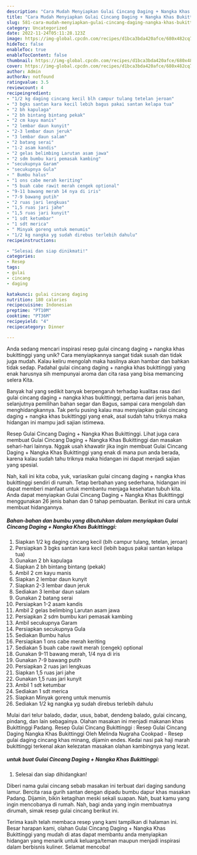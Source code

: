 ```yaml
---
description: "Cara Mudah Menyiapkan Gulai Cincang Daging + Nangka Khas Bukittinggi yang Lezat"
title: "Cara Mudah Menyiapkan Gulai Cincang Daging + Nangka Khas Bukittinggi yang Lezat"
slug: 581-cara-mudah-menyiapkan-gulai-cincang-daging-nangka-khas-bukittinggi-yang-lezat
category: Uncategorized
date: 2022-11-24T05:11:28.123Z
image: https://img-global.cpcdn.com/recipes/d1bca3bda420afce/680x482cq70/gulai-cincang-daging-nangka-khas-bukittinggi-foto-resep-utama.jpg
hideToc: false
enableToc: true
enableTocContent: false
thumbnail: https://img-global.cpcdn.com/recipes/d1bca3bda420afce/680x482cq70/gulai-cincang-daging-nangka-khas-bukittinggi-foto-resep-utama.jpg
cover: https://img-global.cpcdn.com/recipes/d1bca3bda420afce/680x482cq70/gulai-cincang-daging-nangka-khas-bukittinggi-foto-resep-utama.jpg
author: Admin
authorAv: notfound
ratingvalue: 3.5
reviewcount: 4
recipeingredient:
- "1/2 kg daging cincang kecil blh campur tulang tetelan jeroan"
- "3 bgks santan kara kecil lebih bagus pakai santan kelapa tua"
- "2 bh kapulaga"
- "2 bh bintang bintang pekak"
- "2 cm kayu manis"
- "2 lembar daun kunyit"
- "2-3 lembar daun jeruk"
- "3 lembar daun salam"
- "2 batang serai"
- "1-2 asam kandis"
- "2 gelas belimbing Larutan asam jawa"
- "2 sdm bumbu kari pemasak kambing"
- "secukupnya Garam"
- "secukupnya Gula"
- " Bumbu halus"
- "1 ons cabe merah keriting"
- "5 buah cabe rawit merah cengek optional"
- "9-11 bawang merah 14 nya di iris"
- "7-9 bawang putih"
- "2 ruas jari lengkuas"
- "1,5 ruas jari jahe"
- "1,5 ruas jari kunyit"
- "1 sdt ketumbar"
- "1 sdt merica"
- " Minyak goreng untuk menumis"
- "1/2 kg nangka yg sudah direbus terlebih dahulu"
recipeinstructions:

- "Selesai dan siap dinikmati!"
categories:
- Resep
tags:
- gulai
- cincang
- daging

katakunci: gulai cincang daging 
nutrition: 180 calories
recipecuisine: Indonesian
preptime: "PT10M"
cooktime: "PT36M"
recipeyield: "4"
recipecategory: Dinner

---
```





Anda sedang mencari inspirasi resep gulai cincang daging + nangka khas bukittinggi yang unik? Cara menyiapkannya sangat tidak susah dan tidak juga mudah. Kalau keliru mengolah maka hasilnya akan hambar dan bahkan tidak sedap. Padahal gulai cincang daging + nangka khas bukittinggi yang enak harusnya sih mempunyai aroma dan cita rasa yang bisa memancing selera Kita.





Banyak hal yang sedikit banyak berpengaruh terhadap kualitas rasa dari gulai cincang daging + nangka khas bukittinggi, pertama dari jenis bahan, selanjutnya pemilihan bahan segar dan Bagus, sampai cara mengolah dan menghidangkannya. Tak perlu pusing kalau mau menyiapkan gulai cincang daging + nangka khas bukittinggi yang enak,      asal sudah tahu triknya maka hidangan ini mampu jadi sajian istimewa.














Resep Gulai Cincang Daging + Nangka Khas Bukittinggi. Lihat juga cara membuat Gulai Cincang Daging + Nangka Khas Bukittinggi dan masakan sehari-hari lainnya. Nggak usah khawatir jika ingin membuat Gulai Cincang Daging + Nangka Khas Bukittinggi yang enak di mana pun anda berada, karena kalau sudah tahu triknya maka hidangan ini dapat menjadi sajian yang spesial.






Nah, kali ini kita coba, yuk, variasikan gulai cincang daging + nangka khas bukittinggi sendiri di rumah. Tetap berbahan yang sederhana, hidangan ini dapat memberi manfaat untuk membantu menjaga kesehatan tubuh kita. Anda dapat menyiapkan Gulai Cincang Daging + Nangka Khas Bukittinggi menggunakan 26 jenis bahan dan 0 tahap pembuatan. Berikut ini cara untuk membuat hidangannya.

<!--inarticleads1-->

##### Bahan-bahan dan bumbu yang dibutuhkan dalam menyiapkan Gulai Cincang Daging + Nangka Khas Bukittinggi:

1. Siapkan 1/2 kg daging cincang kecil (blh campur tulang, tetelan, jeroan)
1. Persiapkan 3 bgks santan kara kecil (lebih bagus pakai santan kelapa tua)
1. Gunakan 2 bh kapulaga
1. Siapkan 2 bh bintang bintang (pekak)
1. Ambil 2 cm kayu manis
1. Siapkan 2 lembar daun kunyit
1. Siapkan 2-3 lembar daun jeruk
1. Sediakan 3 lembar daun salam
1. Gunakan 2 batang serai
1. Persiapkan 1-2 asam kandis
1. Ambil 2 gelas belimbing Larutan asam jawa
1. Persiapkan 2 sdm bumbu kari pemasak kambing
1. Ambil secukupnya Garam
1. Persiapkan secukupnya Gula
1. Sediakan  Bumbu halus
1. Persiapkan 1 ons cabe merah keriting
1. Sediakan 5 buah cabe rawit merah (cengek) optional
1. Gunakan 9-11 bawang merah, 1/4 nya di iris
1. Gunakan 7-9 bawang putih
1. Persiapkan 2 ruas jari lengkuas
1. Siapkan 1,5 ruas jari jahe
1. Gunakan 1,5 ruas jari kunyit
1. Ambil 1 sdt ketumbar
1. Sediakan 1 sdt merica
1. Siapkan  Minyak goreng untuk menumis
1. Sediakan 1/2 kg nangka yg sudah direbus terlebih dahulu


Mulai dari telur balado, dadar, usus, babat, dendeng balado, gulai cincang, pindang, dan lain sebagainya. Olahan masakan ini menjadi makanan khas Bukittinggi Padang. Resep Gulai Cincang Bukittinggi : Resep Gulai Cincang Daging Nangka Khas Bukittinggi Oleh Melinda Nugraha Cookpad - Resep gulai daging cincang khas minang, dijamin endes. Kedai nasi pak haji marah bukittinggi terkenal akan kelezatan masakan olahan kambingnya yang lezat. 

<!--inarticleads2-->

#####  untuk buat Gulai Cincang Daging + Nangka Khas Bukittinggi:


1. Selesai dan siap dihidangkan!

Diberi nama gulai cincang sebab masakan ini terbuat dari daging sandung lamur. Bercita rasa gurih santan dengan dipadu bumbu dapur khas masakan Padang. Dijamin, bikin ketagihan meski sekali suapan. Nah, buat kamu yang ingin mencobanya di rumah. Nah, bagi anda yang ingin membuatnya dirumah, simak resep gulai cincang berikut ini. 

Terima kasih telah membaca resep yang kami tampilkan di halaman ini. Besar harapan kami, olahan Gulai Cincang Daging + Nangka Khas Bukittinggi yang mudah di atas dapat membantu anda menyiapkan hidangan yang menarik untuk keluarga/teman maupun menjadi inspirasi dalam berbisnis kuliner. Selamat mencoba!
